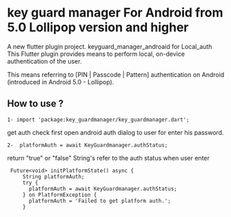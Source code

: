 # key guard manager For Android from 5.0 Lollipop version and higher


A new flutter plugin project. keyguard_manager_androaid for Local_auth
This Flutter plugin provides means to perform local,
 on-device authentication of the user.

This means referring to  [PIN | Passcode | Pattern] authentication on Android
 (introduced in Android 5.0 - Lollipop).

## How to use ?

```
1- import 'package:key_guardmanager/key_guardmanager.dart';
```
get auth check
first open android auth dialog to user for enter his password.
```
2-  platformAuth = await KeyGuardmanager.authStatus;
```
 return "true" or "false" String's refer to the auth status when user enter

```
 Future<void> initPlatformState() async {
     String platformAuth;
     try {
       platformAuth = await KeyGuardmanager.authStatus;
     } on PlatformException {
       platformAuth = 'Failed to get platform auth.';
     }
```
